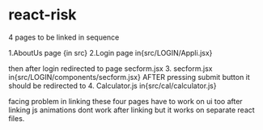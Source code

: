 # react-risk
4 pages to be linked in sequence

1.AboutUs page {in src} 2.Login page in{src/LOGIN/Appli.jsx}

then after login redirected to page secform.jsx 3. secform.jsx in{src/LOGIN/components/secform.jsx} AFTER pressing submit button it should be redirected to 4. Calculator.js in{src/cal/calculator.js}

facing problem in linking these four pages have to work on ui too after linking
js animations dont work after linking
but it works on separate react files.
